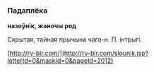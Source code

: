 ### Падаплёка
**назоўнік, жаночы род**

Скрытая, тайная прычына чаго-н. П. інтрыгі.

<a rel="author">[http://rv-blr.com/](http://rv-blr.com/slounik.jsp?letterId=0&maskId=0&pageId=2012)</a>
